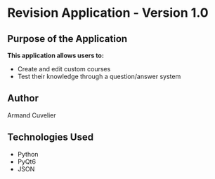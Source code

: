 # Revision Application - Version 1.0

## Purpose of the Application

**This application allows users to:**

- Create and edit custom courses
- Test their knowledge through a question/answer system

## Author

Armand Cuvelier

## Technologies Used

- Python
- PyQt6
- JSON

